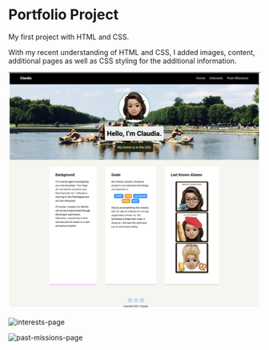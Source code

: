 # Portfolio Project
My first project with HTML and CSS. 

With my recent understanding of HTML and CSS, I added images, content, additional pages as well as CSS styling for the additional information. 

![homepage](screenshots/home.png)



![interests-page](screenshots/interests.png)



![past-missions-page](screenshots/pastMissions.png)
